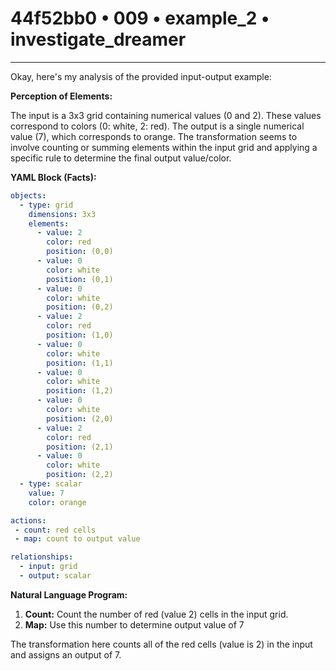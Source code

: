 # 44f52bb0 • 009 • example_2 • investigate_dreamer

---
Okay, here's my analysis of the provided input-output example:

**Perception of Elements:**

The input is a 3x3 grid containing numerical values (0 and 2). These values correspond to colors (0: white, 2: red). The output is a single numerical value (7), which corresponds to orange. The transformation seems to involve counting or summing elements within the input grid and applying a specific rule to determine the final output value/color.

**YAML Block (Facts):**



```yaml
objects:
  - type: grid
    dimensions: 3x3
    elements:
      - value: 2
        color: red
        position: (0,0)
      - value: 0
        color: white
        position: (0,1)
      - value: 0
        color: white
        position: (0,2)
      - value: 2
        color: red
        position: (1,0)
      - value: 0
        color: white
        position: (1,1)
      - value: 0
        color: white
        position: (1,2)
      - value: 0
        color: white
        position: (2,0)
      - value: 2
        color: red
        position: (2,1)
      - value: 0
        color: white
        position: (2,2)
  - type: scalar
    value: 7
    color: orange

actions:
 - count: red cells
 - map: count to output value

relationships:
  - input: grid
  - output: scalar

```



**Natural Language Program:**

1.  **Count:** Count the number of red (value 2) cells in the input grid.
2.  **Map:** Use this number to determine output value of 7

The transformation here counts all of the red cells (value is 2) in the input and assigns an output of 7.

